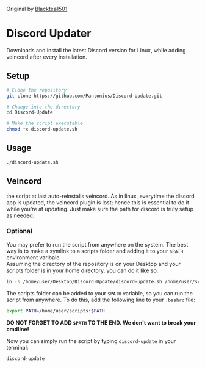 Original by [Blacktea1501](https://github.com/Blacktea1501)

# Discord Updater
Downloads and install the latest Discord version for Linux, while adding veincord after every installation.

## Setup
```bash
# Clone the repository
git clone https://github.com/Pantonius/Discord-Update.git

# Change into the directory
cd Discord-Update

# Make the script executable
chmod +x discord-update.sh
```

## Usage
```bash
./discord-update.sh
```
## Veincord
the script at last auto-reinstalls veincord. As in linux, everytime the discord app is updated, the veincord plugin is lost; hence this is essential to do it while you're at updating. Just make sure the path for discord is truly setup as needed.

### Optional
You may prefer to run the script from anywhere on the system.
The best way is to make a symlink to a scripts folder and adding it to your `$PATH` environment varibale.  
Assuming the directory of the repository is on your Desktop and your scripts folder is in your home directory, you can do it like so:
```bash
ln -s /home/user/Desktop/Discord-Update/discord-update.sh /home/user/scripts/discord-update
```

The scripts folder can be added to your `$PATH` variable, so you can run the script from anywhere. To do this, add the following line to your `.bashrc` file:
```bash
export PATH=/home/user/scripts:$PATH
```
**DO NOT FORGET TO ADD `$PATH` TO THE END. We don't want to break your cmdline!**  

Now you can simply run the script by typing `discord-update` in your terminal:
```bash
discord-update
```
